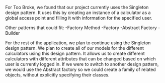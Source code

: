For Too Broke, we found that our project currently uses the Singleton design pattern.  It uses this by creating an instance of a calculator as a global access point and filling it with information for the specified user.

Other patterns that could fit:
-Factory Method
-Factory
-Abstract Factory
-Builder

For the rest of the application, we plan to continue using the Singleton design pattern.  We plan to create all of our models for the different calculators using this design pattern. It allows us to create different calculators with different attributes that can be changed based on which user is currently logged in. If we were to switch to another design pattern, we would use the Abstract factory so we could create a family of related objects, without explicitly specifying their classes.